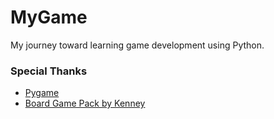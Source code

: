 # MyGame

My journey toward learning game development using Python.



### Special Thanks

- [Pygame](https://www.pygame.org/)
- [Board Game Pack by Kenney](https://kenney.nl/assets/boardgame-pack)
